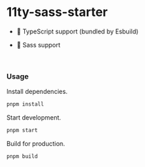# 11ty-sass-starter

- :1st_place_medal: TypeScript support (bundled by Esbuild)

- :1st_place_medal: Sass support

<br>

### Usage

Install dependencies.

```bash
pnpm install
```

Start development.

```bash
pnpm start
```

Build for production.

```bash
pnpm build
```


